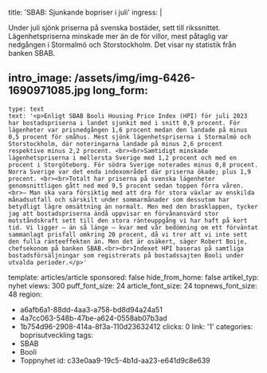 title: 'SBAB: Sjunkande bopriser i juli'
ingress: |
  <p>Under juli sjönk priserna på svenska bostäder, sett till rikssnittet. Lägenhetspriserna minskade mer än de för villor, mest påtaglig var nedgången i Stormalmö och Storstockholm. Det visar ny statistik från banken SBAB.
  </p>
  
intro_image: /assets/img/img-6426-1690971085.jpg
long_form:
  -
    type: text
    text: '<p>Enligt SBAB Booli Housing Price Index (HPI) för juli 2023 har bostadspriserna i landet sjunkit med i snitt 0,9 procent. För lägenheter var prisnedgången 1,6 procent medan den landade på minus 0,5 procent för småhus. Mest sjönk lägenhetspriserna i Stormalmö och Storstockholm, där noteringarna landade på minus 2,6 procent respektive minus 2,2 procent. <br><br>Samtidigt minskade lägenhetspriserna i mellersta Sverige med 1,2 procent och med en procent i Storgöteborg. För södra Sverige noterades minus 0,8 procent. Norra Sverige var det enda indexområdet där priserna ökade; plus 1,9 procent. <br><br>Totalt har priserna på svenska lägenheter genomsnittligen gått ned med 9,5 procent sedan toppen förra våren. <br>– Man ska vara försiktig med att dra för stora växlar av enskilda månadsutfall och särskilt under sommarmånader som dessutom har betydligt lägre omsättning än normalt. Men med den brasklappen, tycker jag att bostadspriserna ändå uppvisar en förvånansvärd stor motståndskraft sett till den stora ränteuppgång vi har haft på kort tid. Vi ligger – än så länge – kvar med vår bedömning om ett förväntat sammanlagt prisfall omkring 20 procent, då vi tror att vi inte sett den fulla ränteeffekten än. Men det är osäkert, säger Robert Boije, chefsekonom på banken SBAB.<br><br>Indexet HPI baseras på samtliga bostadsförsäljningar som registrerats på bostadssajten Booli under utvalda perioder.</p>'
template: articles/article
sponsored: false
hide_from_home: false
artikel_typ: nyhet
views: 300
puff_font_size: 24
article_font_size: 24
topnews_font_size: 48
region:
  - a6afb6a1-88dd-4aa3-a758-bd8d94a24a51
  - 4a7cc063-548b-47be-a624-0558ab07b3ad
  - 1b754d96-2908-414a-8f3a-110d23632412
clicks: 0
link: '1'
categories: boprisutveckling
tags:
  - SBAB
  - Booli
  - Toppnyhet
id: c33e0aa9-19c5-4b1d-aa23-e641d9c8e639
